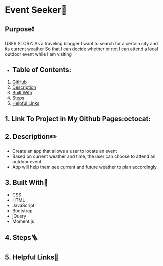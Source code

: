 # Event Seeker:round_pushpin:

## Purpose❗
USER STORY:
 As a traveling blogger
 I want to search for a certain city and its current weather
 So that I can decide whether or not I can attend a local outdoor event 
 while I am visiting

 *   ## Table of Contents:
1. [ GitHub ](#link-to-my-page)
2. [ Description ](#desc)
3. [ Built With ](#built-with)
4. [ Steps ](#steps)
5. [ Helpful Links ](#help)

 <a name="link-to-my-page"></a>
 ## 1. Link To Project in My Github Pages:octocat:

 <a name="desc"></a>
## 2. Description✏️
 * Create an app that allows a user to locate an event
 * Based on current weather and time, the user can choose to attend an outdoor event
 * App will help them see current and future weather to plan accordingly


<a name="built-with"></a>
## 3. Built With🔨
 * CSS
 * HTML
 * JavaScript
 * Bootstrap
 * jQuery
 * Moment.js

  <a name="steps"></a>
 ## 4. Steps:ladder:

 <a name="help"></a>
  ## 5. Helpful Links:link: